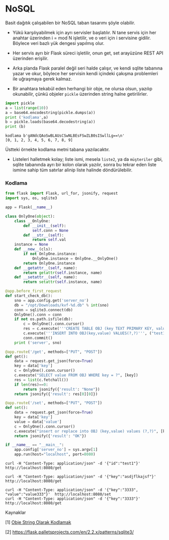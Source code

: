# NoSQL

Basit dağıtık çalışabilen bir NoSQL taban tasarımı şöyle olabilir.

- Yükü karşılıyabilmek için ayrı servisler başlatılır. N tane servis
  için her anahtar üzerinden i = mod N işletilir, ve o veri için i
  servisine gidilir. Böylece veri bazlı yük dengesi yapılmış olur. 
  
- Her servis ayrı bir Flask süreci işletilir, onun get, set arayüzüne
  REST API üzerinden erişilir.
  
- Arka planda Flask paralel değil seri halde çalışır, ve kendi sqlite
  tabanına yazar ve okur, böylece her servisin kendi içindeki çakışma
  problemleri ile uğraşmaya gerek kalmaz.
  
- Bir anahtara tekabül eden herhangi bir obje, ne olursa olsun, yazılıp
  okunabilir, çünkü objeler `pickle` üzerinden string halne getirilirler.

```python
import pickle
a = list(range(10))
a = base64.encodestring(pickle.dumps(a))
print ('kodlama',a)
b = pickle.loads(base64.decodestring(a))
print (b)
```

```text
kodlama b'gANdcQAoSwBLAUsCSwNLBEsFSwZLB0sISwllLg==\n'
[0, 1, 2, 3, 4, 5, 6, 7, 8, 9]
```

Üstteki örnekte kodlama metni tabana yazılacaktır.

- Listeleri halletmek kolay; liste ismi, mesela `liste2`, ya da
`müşteriler` gibi, sqlite tabanında ayrı bir kolon olarak yazılır,
sonra bu tekrar eden liste ismine sahip tüm satırlar alinip liste
halinde döndürülebilir.

### Kodlama

```python
from flask import Flask, url_for, jsonify, request
import sys, os, sqlite3

app = Flask(__name__)

class OnlyOne(object):
    class __OnlyOne:
        def __init__(self):
            self.conn = None
        def __str__(self):
            return self.val
    instance = None
    def __new__(cls):
        if not OnlyOne.instance:
            OnlyOne.instance = OnlyOne.__OnlyOne()
        return OnlyOne.instance
    def __getattr__(self, name):
        return getattr(self.instance, name)
    def __setattr__(self, name):
        return setattr(self.instance, name)

@app.before_first_request
def start_check_db():
    sno = app.config.get('server_no')
    db = "/opt/Downloads/kvf-%d.db" % int(sno)
    conn = sqlite3.connect(db)
    OnlyOne().conn = conn
    if not os.path.isfile(db): 
        c = OnlyOne().conn.cursor()
        res = c.execute('''CREATE TABLE OBJ (key TEXT PRIMARY KEY, value TEXT); ''')
        c.execute('''INSERT INTO OBJ(key,value) VALUES(?,?)''', ("test1","value1"))
        conn.commit()    
    print ('server', sno)

@app.route('/get', methods=["PUT", "POST"])
def get():    
    data = request.get_json(force=True)   
    key = data['key']
    c = OnlyOne().conn.cursor()
    c.execute("SELECT value FROM OBJ WHERE key = ?", [key])
    res = list(c.fetchall())
    if len(res)==0: 
        return jsonify({'result': "None"})
    return jsonify({'result': res[0][0]})

@app.route('/set', methods=["PUT", "POST"])
def set():    
    data = request.get_json(force=True)   
    key = data['key']
    value = data['value']
    c = OnlyOne().conn.cursor()
    c.execute("insert or replace into OBJ (key,value) values (?,?)", [key,value])
    return jsonify({'result': "OK"})

if __name__ == "__main__":
    app.config['server_no'] = sys.argv[1]
    app.run(host="localhost", port=8080)   
```

```
curl -H "Content-Type: application/json" -d '{"id":"test1"}'  http://localhost:8080/get
```

```
curl -H "Content-Type: application/json" -d '{"key":"asdjflkajsf"}'  http://localhost:8080/get
```

```
curl -H "Content-Type: application/json" -d '{"key":"3333", "value":"value333"}'  http://localhost:8080/set
curl -H "Content-Type: application/json" -d '{"key":"3333"}'  http://localhost:8080/get
```


Kaynaklar

[1] [Obje String Olarak Kodlamak](../../2010/10/encoding-objeleri-yazip-okumak-pickle-base64.html)

[2] https://flask.palletsprojects.com/en/2.2.x/patterns/sqlite3/